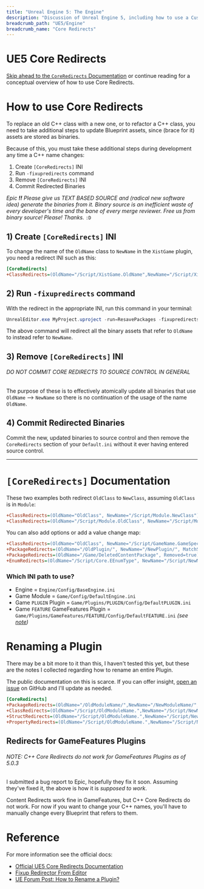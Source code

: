 ```yaml
---
title: "Unreal Engine 5: The Engine"
description: "Discussion of Unreal Engine 5, including how to use a Custom Engine that you can modify yourself."
breadcrumb_path: "UE5/Engine"
breadcrumb_name: "Core Redirects"
---
```



# UE5 Core Redirects

[Skip ahead to the `CoreRedirects` Documentation](#CoreRedirects_Documentation)
or continue reading for a conceptual overview of how to use Core Redirects.


# How to use Core Redirects

To replace an old C++ class with a new one, or to refactor a C++ class, you need to take
additional steps to update Blueprint assets, since (brace for it) assets are stored as binaries.

Because of this, you must take these additional steps during development any time a C++ name changes:

1. Create `[CoreRedirects]` INI
2. Run `-fixupredirects` command
3. Remove `[CoreRedirects]` INI
4. Commit Redirected Binaries

*Epic **!!** Please give us TEXT BASED SOURCE and
(radical new software idea) generate the binaries from it.
Binary source is an inefficient waste of every developer's time
and the bane of every merge reviewer. Free us from binary source!
Please! Thanks.*
`:D`


## 1) Create `[CoreRedirects]` INI

To change the name of the `OldName` class to `NewName` in the `XistGame` plugin,
you need a redirect INI such as this:

```ini
[CoreRedirects]
+ClassRedirects=(OldName="/Script/XistGame.OldName",NewName="/Script/XistGame.NewName")
```


## 2) Run `-fixupredirects` command

With the redirect in the appropriate INI, run this command in your terminal:

```powershell
UnrealEditor.exe MyProject.uproject -run=ResavePackages -fixupredirects -autocheckout -projectonly -unattended
```

The above command will redirect all the binary assets that refer to `OldName` to instead refer to `NewName`.


## 3) Remove `[CoreRedirects]` INI

###### DO NOT COMMIT CORE REDIRECTS TO SOURCE CONTROL IN GENERAL

The purpose of these is to effectively atomically update all binaries that use `OldName` --> `NewName`
so there is no continuation of the usage of the name `OldName`.

## 4) Commit Redirected Binaries

Commit the new, updated binaries to source control and then remove the `CoreRedirects`
section of your `Default.ini` without it ever having entered source control.


---

<a id="CoreRedirects_Documentation"></a>
# `[CoreRedirects]` Documentation

These two examples both redirect `OldClass` to `NewClass`, assuming `OldClass` is in `Module`:

```ini
+ClassRedirects=(OldName="OldClass", NewName="/Script/Module.NewClass")
+ClassRedirects=(OldName="/Script/Module.OldClass", NewName="/Script/Module.NewClass")
```

You can also add options or add a value change map:

```ini
+ClassRedirects=(OldName="OldClass", NewName="/Script/GameName.GameSpecificClass", bInstanceOnly=true)
+PackageRedirects=(OldName="/OldPlugin/", NewName="/NewPlugin/", MatchSubstring=true)
+PackageRedirects=(OldName="/Game/DeletedContentPackage", Removed=true)
+EnumRedirects=(OldName="/Script/Core.EEnumType", NewName="/Script/NewModule.ENewEnumType", ValueChanges=(("OldValue", "NewValue"), ("OldValue2", "NewValue2")) )
```

### Which INI path to use?

- Engine = `Engine/Config/BaseEngine.ini`
- Game Module = `Game/Config/DefaultEngine.ini`
- Game `PLUGIN` Plugin = `Game/Plugins/PLUGIN/Config/DefaultPLUGIN.ini`
- Game `FEATURE` GameFeatures Plugin = `Game/Plugins/GameFeatures/FEATURE/Config/DefaultFEATURE.ini` *(see [note](#Note_GameFeaturesRedirectsBroken))*


# Renaming a Plugin

There may be a bit more to it than this, I haven't tested this yet, but these are the notes I collected
regarding how to rename an entire Plugin.

The public documentation on this is scarce.  If you can offer insight,
[open an issue](https://github.com/x157/x157.github.io/issues)
on GitHub and I'll update as needed.

```ini
[CoreRedirects]
+PackageRedirects=(OldName="/OldModuleName/",NewName="/NewModuleName/",MatchSubstring=true)
+ClassRedirects=(OldName="/Script/OldModuleName.",NewName="/Script/NewModuleName.",MatchSubstring=true)
+StructRedirects=(OldName="/Script/OldModuleName.",NewName="/Script/NewModuleName.",MatchSubstring=true)
+PropertyRedirects=(OldName="/Script/OldModuleName.",NewName="/Script/NewModuleName.",MatchSubstring=true)
```


<a id="Note_GameFeaturesRedirectsBroken"></a>
## Redirects for GameFeatures Plugins

###### NOTE: C++ Core Redirects do not work for GameFeatures Plugins as of 5.0.3

I submitted a bug report to Epic, hopefully they fix it soon.  Assuming they've fixed it,
the above is how it is *supposed to work*.

Content Redirects work fine in GameFeatures, but C++ Core Redirects do not work.
For now if you want  to change your C++ names, you'll have to manually change
every Blueprint that refers to them.


# Reference

For more information see the official docs:

- [Official UE5 Core Redirects Documentation](https://docs.unrealengine.com/5.0/en-US/core-redirects/)
- [Fixup Redirector From Editor](https://docs.unrealengine.com/5.0/en-US/redirectors/)
- [UE Forum Post: How to Rename a Plugin?](https://forums.unrealengine.com/t/how-can-i-rename-a-plugin-and-not-break-all-blueprints/343240)
